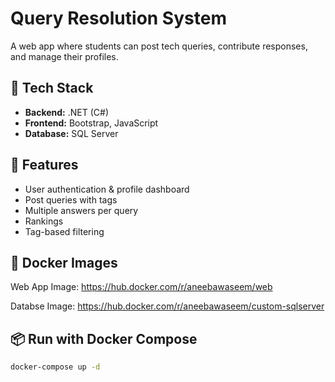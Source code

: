 ﻿# Query Resolution System

A web app where students can post tech queries, contribute responses, and manage their profiles.

## 🔧 Tech Stack
- **Backend:** .NET (C#)
- **Frontend:** Bootstrap, JavaScript
- **Database:** SQL Server

## 🚀 Features
- User authentication & profile dashboard  
- Post queries with tags  
- Multiple answers per query  
- Rankings  
- Tag-based filtering  

## 🐳 Docker Images

Web App Image: https://hub.docker.com/r/aneebawaseem/web

Databse Image: https://hub.docker.com/r/aneebawaseem/custom-sqlserver

## 📦 Run with Docker Compose

```bash
docker-compose up -d



